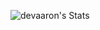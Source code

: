 ![devaaron's Stats](https://github-readme-stats.vercel.app/api?username=devaaron&theme=blue-green&show_icons=true&hide_border=true&count_private=true) 
